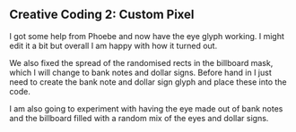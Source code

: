 ## Creative Coding 2: Custom Pixel

I got some help from Phoebe and now have the eye glyph working. I might edit it a bit but overall I am happy with how it turned out.

We also fixed the spread of the randomised rects in the billboard mask, which I will change to bank notes and dollar signs. Before hand in I just need to create the bank note and dollar sign glyph and place these into the code.

I am also going to experiment with having the eye made out of bank notes and the billboard filled with a random mix of the eyes and dollar signs.